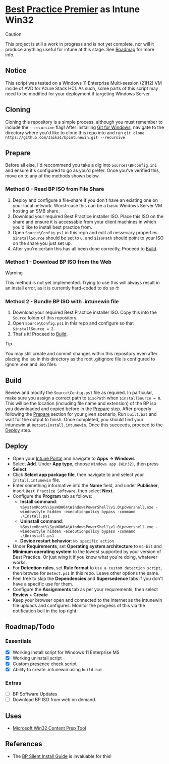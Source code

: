 # [Best Practice Premier](https://bpsoftware.net/) as Intune Win32
> [!CAUTION]
> This project is still a work in progress and is not yet complete, nor will it produce anything useful for intune at this stage. See [Roadmap](#Essentials) for more info.

## Notice
This script was tested on a Windows 11 Enterprise Multi-session (21H2) VM inside of AVD for Azure Stack HCI. As such, some parts of this script may need to be modified for your deployment if targeting Windows Server.

## Cloning
Cloning this repository is a simple process, although you must remember to include the `--recursive` flag! After installing [Git for Windows](https://gitforwindows.org/), navigate to the directory where you'd like to clone this repo into and run `git clone https://github.com/Jaika1/bpintunewin.git --recursive`

## Prepare
Before all else, I'd reccommend you take a dig into `Sources\BPconfig.ini` and ensure it's configured to go as you'd prefer. Once you've verified this, move on to any of the methods shown below.
### Method 0 - Read BP ISO from File Share
1. Deploy and configure a file-share if you don't have an existing one on your local network. Worst-case this can be a basic Windows Server VM hosting an SMB share.
2. Download your required Best Practice installer ISO. Place this ISO on the share and ensure it is accessable from your client machines in which you'd like to install best practice from.
3. Open `Source\Config.ps1` in this repo and edit all nessecary properties. `$installSource` should be set to `0`, and `$isoPath` should point to your ISO on the share you just set up.
4. After you're certain this has all been done correctly, Proceed to [Build](#Build).
### Method 1 - Download BP ISO from the Web
> [!WARNING]
> This method is not yet implemented. Trying to use this will always result in an install error, as it is currently hard-coded to do so 🤓
### Method 2 - Bundle BP ISO with .intunewin file
1. Download your required Best Practice installer ISO. Copy this into the `Source` folder of this repository.
2. Open `Source\Config.ps1` in this repo and configure so that `$installSource = 2`.
3. That's it! Proceed to [Build](#Build).
> [!TIP]
> You may still create and commit changes within this repository even after placing the iso in this directory as the root .gitignore file is configured to ignore .exe and .iso files.

## Build
Review and modify the `Source\Config.ps1` file as required. In particular, make sure you assign a correct path to `$isoPath` when `$installSource = 0`. This will be the location (including file name and extension) of the BP iso you downloaded and copied before in the [Prepare](#Prepare) step.
After properly following the [Prepare](#Prepare) section for your given scenario, Run `built.bat` and wait for the output to finish. Once completed, you should find your intunewin at `Output\Install.intunewin`. Once this succeeds, proceed to the [Deploy](#Deploy) step.

## Deploy
 - Open your [Intune Portal](https://intune.microsoft.com) and navigate to **Apps -> Windows**
 - Select **Add**. Under **App type**, choose `Windows app (Win32)`, then press **Select**.
 - Click **Select app package file**, then navigate to and select your `Install.intunewin` file.
 - Enter something informative into the **Name** field, and under **Publisher**, insert `Best Practice Software`, then select **Next**.
 - Configure the **Program** tab as follows:
   - **Install command**: `%SystemRoot%\SysWOW64\WindowsPowerShell\v1.0\powershell.exe -windowstyle hidden -executionpolicy bypass -command .\Install.ps1`
   - **Uninstall command**: `%SystemRoot%\SysWOW64\WindowsPowerShell\v1.0\powershell.exe -windowstyle hidden -executionpolicy bypass -command .\Uninstall.ps1`
   - **Device restart behavior**: `No specific action`
 - Under **Requirements**, set **Operating system architecture** to `64-bit` and **Minimum operating system** to the lowest supported by your version of Best Practice. Or just wing it if you know what you're doing, whatever works.
 - For **Detection rules**, set **Rule format** to `Use a custom detection script`, then browse for `Detect.ps1` in this repo. Leave other options the same.
 - Feel free to skip the **Dependencies** and **Supersedence** tabs if you don't have a specific use for them.
 - Configure the **Assignments** tab as per your requirements, then select **Review + Create**
 - Keep your browser open and connected to the internet as the intunewin file uploads and configures. Monitor the progress of this via the notification bell in the top right.

## Roadmap/Todo
### Essentials
 - [x] Working install script for Windows 11 Enterprise MS
 - [X] Working uninstall script
 - [X] Custom presence check script
 - [X] Ability to create .intunewin using `build.bat`
### Extras
 - [ ] BP Software Updates
 - [ ] Download BP ISO from web on demand.

## Uses
- [Microsoft Win32 Content Prep Tool](https://github.com/microsoft/Microsoft-Win32-Content-Prep-Tool)

## References
- The [BP Silent Install Guide](https://kb.bpsoftware.net/bppremier/Orchid/InstallAndUpgrade/Installation/SilentInstall.htm) is invaluable for this!